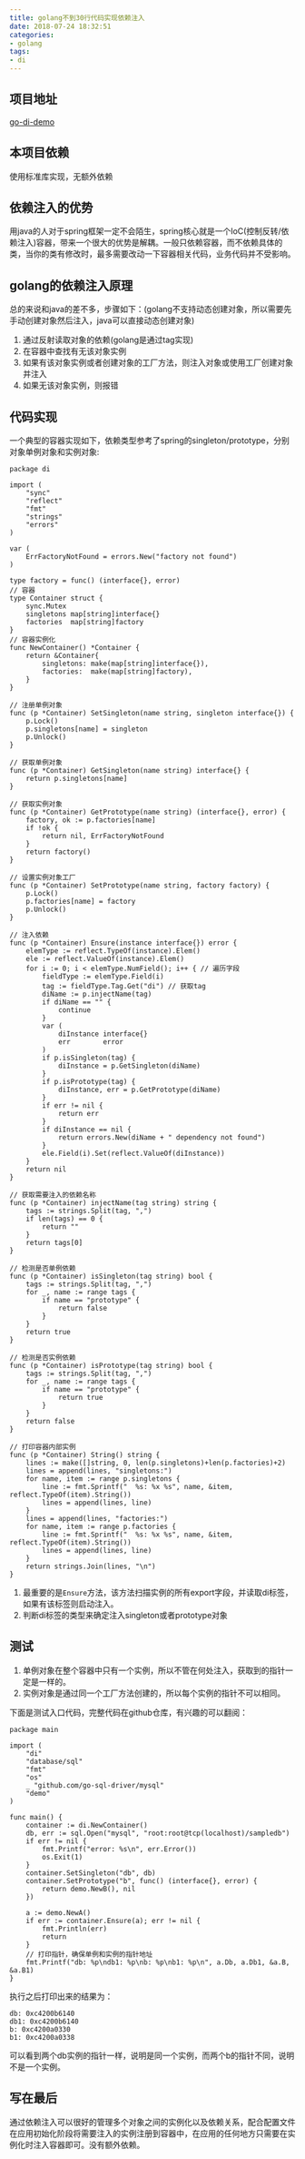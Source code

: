 ```yaml
---
title: golang不到30行代码实现依赖注入
date: 2018-07-24 18:32:51
categories:
- golang
tags:
- di
---
```


## 项目地址

[go-di-demo](https://github.com/xialeistudio/di-demo)

## 本项目依赖

使用标准库实现，无额外依赖

## 依赖注入的优势

用java的人对于spring框架一定不会陌生，spring核心就是一个IoC(控制反转/依赖注入)容器，带来一个很大的优势是解耦。一般只依赖容器，而不依赖具体的类，当你的类有修改时，最多需要改动一下容器相关代码，业务代码并不受影响。

## golang的依赖注入原理

总的来说和java的差不多，步骤如下：(golang不支持动态创建对象，所以需要先手动创建对象然后注入，java可以直接动态创建对象)

1. 通过反射读取对象的依赖(golang是通过tag实现)
2. 在容器中查找有无该对象实例
3. 如果有该对象实例或者创建对象的工厂方法，则注入对象或使用工厂创建对象并注入
4. 如果无该对象实例，则报错

## 代码实现

一个典型的容器实现如下，依赖类型参考了spring的singleton/prototype，分别对象单例对象和实例对象:

```golang
package di

import (
	"sync"
	"reflect"
	"fmt"
	"strings"
	"errors"
)

var (
	ErrFactoryNotFound = errors.New("factory not found")
)

type factory = func() (interface{}, error)
// 容器
type Container struct {
	sync.Mutex
	singletons map[string]interface{}
	factories  map[string]factory
}
// 容器实例化
func NewContainer() *Container {
	return &Container{
		singletons: make(map[string]interface{}),
		factories:  make(map[string]factory),
	}
}

// 注册单例对象
func (p *Container) SetSingleton(name string, singleton interface{}) {
	p.Lock()
	p.singletons[name] = singleton
	p.Unlock()
}

// 获取单例对象
func (p *Container) GetSingleton(name string) interface{} {
	return p.singletons[name]
}

// 获取实例对象
func (p *Container) GetPrototype(name string) (interface{}, error) {
	factory, ok := p.factories[name]
	if !ok {
		return nil, ErrFactoryNotFound
	}
	return factory()
}

// 设置实例对象工厂
func (p *Container) SetPrototype(name string, factory factory) {
	p.Lock()
	p.factories[name] = factory
	p.Unlock()
}

// 注入依赖
func (p *Container) Ensure(instance interface{}) error {
	elemType := reflect.TypeOf(instance).Elem()
	ele := reflect.ValueOf(instance).Elem()
	for i := 0; i < elemType.NumField(); i++ { // 遍历字段
		fieldType := elemType.Field(i)
		tag := fieldType.Tag.Get("di") // 获取tag
		diName := p.injectName(tag)
		if diName == "" {
			continue
		}
		var (
			diInstance interface{}
			err        error
		)
		if p.isSingleton(tag) {
			diInstance = p.GetSingleton(diName)
		}
		if p.isPrototype(tag) {
			diInstance, err = p.GetPrototype(diName)
		}
		if err != nil {
			return err
		}
		if diInstance == nil {
			return errors.New(diName + " dependency not found")
		}
		ele.Field(i).Set(reflect.ValueOf(diInstance))
	}
	return nil
}

// 获取需要注入的依赖名称
func (p *Container) injectName(tag string) string {
	tags := strings.Split(tag, ",")
	if len(tags) == 0 {
		return ""
	}
	return tags[0]
}

// 检测是否单例依赖
func (p *Container) isSingleton(tag string) bool {
	tags := strings.Split(tag, ",")
	for _, name := range tags {
		if name == "prototype" {
			return false
		}
	}
	return true
}

// 检测是否实例依赖
func (p *Container) isPrototype(tag string) bool {
	tags := strings.Split(tag, ",")
	for _, name := range tags {
		if name == "prototype" {
			return true
		}
	}
	return false
}

// 打印容器内部实例
func (p *Container) String() string {
	lines := make([]string, 0, len(p.singletons)+len(p.factories)+2)
	lines = append(lines, "singletons:")
	for name, item := range p.singletons {
		line := fmt.Sprintf("  %s: %x %s", name, &item, reflect.TypeOf(item).String())
		lines = append(lines, line)
	}
	lines = append(lines, "factories:")
	for name, item := range p.factories {
		line := fmt.Sprintf("  %s: %x %s", name, &item, reflect.TypeOf(item).String())
		lines = append(lines, line)
	}
	return strings.Join(lines, "\n")
}
```

1. 最重要的是`Ensure`方法，该方法扫描实例的所有export字段，并读取di标签，如果有该标签则启动注入。
2. 判断di标签的类型来确定注入singleton或者prototype对象

## 测试

1. 单例对象在整个容器中只有一个实例，所以不管在何处注入，获取到的指针一定是一样的。
2. 实例对象是通过同一个工厂方法创建的，所以每个实例的指针不可以相同。

下面是测试入口代码，完整代码在github仓库，有兴趣的可以翻阅：

```golang
package main

import (
	"di"
	"database/sql"
	"fmt"
	"os"
	_ "github.com/go-sql-driver/mysql"
	"demo"
)

func main() {
	container := di.NewContainer()
	db, err := sql.Open("mysql", "root:root@tcp(localhost)/sampledb")
	if err != nil {
		fmt.Printf("error: %s\n", err.Error())
		os.Exit(1)
	}
	container.SetSingleton("db", db)
	container.SetPrototype("b", func() (interface{}, error) {
		return demo.NewB(), nil
	})

	a := demo.NewA()
	if err := container.Ensure(a); err != nil {
		fmt.Println(err)
		return
	}
	// 打印指针，确保单例和实例的指针地址
	fmt.Printf("db: %p\ndb1: %p\nb: %p\nb1: %p\n", a.Db, a.Db1, &a.B, &a.B1)
}
```

执行之后打印出来的结果为：

```
db: 0xc4200b6140
db1: 0xc4200b6140
b: 0xc4200a0330
b1: 0xc4200a0338
```

可以看到两个db实例的指针一样，说明是同一个实例，而两个b的指针不同，说明不是一个实例。

## 写在最后

通过依赖注入可以很好的管理多个对象之间的实例化以及依赖关系，配合配置文件在应用初始化阶段将需要注入的实例注册到容器中，在应用的任何地方只需要在实例化时注入容器即可。没有额外依赖。